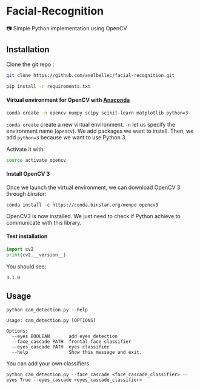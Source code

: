 # Facial-Recognition
:camera: Simple Python implementation using OpenCV


## Installation

Clone the git repo :
```sh
git clone https://github.com/axelbellec/facial-recognition.git
```

```sh
pip install -r requirements.txt
```

#### Virtual environment for OpenCV with [Anaconda](https://www.continuum.io/downloads)

```sh
conda create -n opencv numpy scipy scikit-learn matplotlib python=3
```

`conda create` create a new virtual environment. `-n` let us specify the environment name (`opencv`). We add packages we want to install. Then, we add `python=3` because we want to use Python 3.

Activate it with:
```sh
source activate opencv
```

#### Install OpenCV 3

Once we launch the virtual environment, we can download OpenCV 3 through *binstar*:
```
conda install -c https://conda.binstar.org/menpo opencv3
```

OpenCV3 is now installed. We just need to check if Python 
achieve to communicate with this library.

#### Test installation

```python
import cv2
print(cv2.__version__)
```

You should see:
```
3.1.0
```

## Usage

```
python cam_detection.py --help

Usage: cam_detection.py [OPTIONS]

Options:
  --eyes BOOLEAN       add eyes detection
  --face_cascade PATH  frontal face classifier
  --eyes_cascade PATH  eyes classifier
  --help               Show this message and exit.
```

You can add your own classifiers.

```
python cam_detection.py --face_cascade <face_cascade_classifier> --eyes True --eyes_cascade <eyes_cascade_classifier>
```